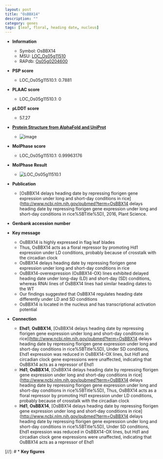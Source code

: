 ```yaml
---
layout: post
title: "OsBBX14"
description: ""
category: genes
tags: [leaf, floral, heading date, nucleus]
---
```


* **Information**  
    + Symbol: OsBBX14  
    + MSU: [LOC_Os05g11510](http://rice.plantbiology.msu.edu/cgi-bin/ORF_infopage.cgi?orf=LOC_Os05g11510)  
    + RAPdb: [Os05g0204600](http://rapdb.dna.affrc.go.jp/viewer/gbrowse_details/irgsp1?name=Os05g0204600)  

* **PSP score**  
    + LOC_Os05g11510.1: 0.7881 

* **PLAAC score**  
    + LOC_Os05g11510.1: 0 

* **pLDDT score**
    + 57.27

* **[Protein Structure from AlphaFold and UniProt](https://www.uniprot.org/uniprotkb/Q6ATK0/entry#structure)**
    + ![image](https://ricepsp.github.io/images/Q6/AF-Q6ATK0-F1.png)

* **MolPhase score**
    + LOC_Os05g11510.1: 0.99963176

* **MolPhase Result**
    + ![LOC_Os05g11510.1](https://304243504.github.io/Pictures/LOC_Os05g/LOC_Os05g11510.1.png)

* **Publication**  
    + [OsBBX14 delays heading date by repressing florigen gene expression under long and short-day conditions in rice](http://www.ncbi.nlm.nih.gov/pubmed?term=OsBBX14 delays heading date by repressing florigen gene expression under long and short-day conditions in rice%5BTitle%5D), 2016, Plant Science.

* **Genbank accession number**  

* **Key message**  
    + OsBBX14 is highly expressed in flag leaf blades
    + Thus, OsBBX14 acts as a floral repressor by promoting Hd1 expression under LD conditions, probably because of crosstalk with the circadian clock
    + OsBBX14 delays heading date by repressing florigen gene expression under long and short-day conditions in rice
    + OsBBX14-overexpression (OsBBX14-OX) lines exhibited delayed heading date under long-day (LD) and short-day (SD) conditions, whereas RNAi lines of OsBBX14 lines had similar heading dates to the WT
    + Our findings suggested that OsBBX14 regulates heading date differently under LD and SD conditions
    + OsBBX14 is located in the nucleus and has transcriptional activation potential

* **Connection**  
    + __Ehd1__, __OsBBX14__, [OsBBX14 delays heading date by repressing florigen gene expression under long and short-day conditions in rice](http://www.ncbi.nlm.nih.gov/pubmed?term=OsBBX14 delays heading date by repressing florigen gene expression under long and short-day conditions in rice%5BTitle%5D), Under SD conditions, Ehd1 expression was reduced in OsBBX14-OX lines, but Hd1 and circadian clock gene expressions were unaffected, indicating that OsBBX14 acts as a repressor of Ehd1
    + __Hd1__, __OsBBX14__, [OsBBX14 delays heading date by repressing florigen gene expression under long and short-day conditions in rice](http://www.ncbi.nlm.nih.gov/pubmed?term=OsBBX14 delays heading date by repressing florigen gene expression under long and short-day conditions in rice%5BTitle%5D), Thus, OsBBX14 acts as a floral repressor by promoting Hd1 expression under LD conditions, probably because of crosstalk with the circadian clock
    + __Hd1__, __OsBBX14__, [OsBBX14 delays heading date by repressing florigen gene expression under long and short-day conditions in rice](http://www.ncbi.nlm.nih.gov/pubmed?term=OsBBX14 delays heading date by repressing florigen gene expression under long and short-day conditions in rice%5BTitle%5D), Under SD conditions, Ehd1 expression was reduced in OsBBX14-OX lines, but Hd1 and circadian clock gene expressions were unaffected, indicating that OsBBX14 acts as a repressor of Ehd1

[//]: # * **Key figures**  



